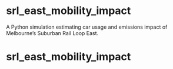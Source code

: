 # srl_east_mobility_impact
A Python simulation estimating car usage and emissions impact of Melbourne’s Suburban Rail Loop East.
# srl_east_mobility_impact
